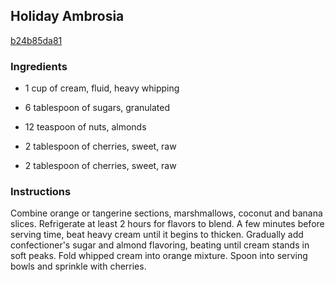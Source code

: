## Holiday Ambrosia

[b24b85da81](http://www.food.com/recipe/holiday-ambrosia-37325)

### Ingredients

 - 1 cup of cream, fluid, heavy whipping

 - 6 tablespoon of sugars, granulated

 - 12 teaspoon of nuts, almonds

 - 2 tablespoon of cherries, sweet, raw

 - 2 tablespoon of cherries, sweet, raw

### Instructions

Combine orange or tangerine sections, marshmallows, coconut and banana slices. Refrigerate at least 2 hours for flavors to blend. A few minutes before serving time, beat heavy cream until it begins to thicken. Gradually add confectioner's sugar and almond flavoring, beating until cream stands in soft peaks. Fold whipped cream into orange mixture. Spoon into serving bowls and sprinkle with cherries.